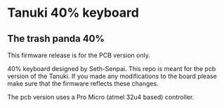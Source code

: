 # Tanuki 40% keyboard
## The trash panda 40%

This firmware release is for the PCB version only.

40% keyboard designed by Seth-Senpai. This repo is meant for the pcb version of the Tanuki. If you made any modifications to the board please make sure that the firmware reflects these changes.

The pcb version uses a Pro Micro (atmel 32u4 based) controller.